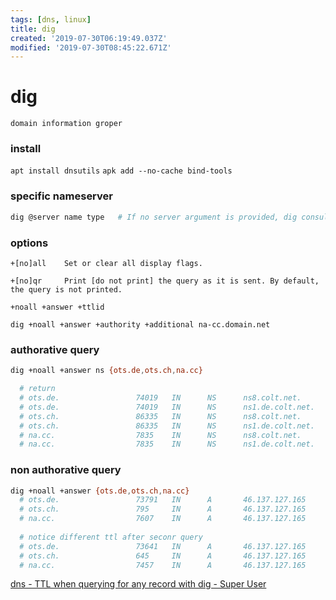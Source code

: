 ```yaml
---
tags: [dns, linux]
title: dig
created: '2019-07-30T06:19:49.037Z'
modified: '2019-07-30T08:45:22.671Z'
---
```


# dig

`domain information groper`

### install
`apt install dnsutils`
`apk add --no-cache bind-tools`

### specific nameserver
```sh
dig @server name type   # If no server argument is provided, dig consults /etc/resolv.conf
```

### options

```
+[no]all    Set or clear all display flags.

+[no]qr     Print [do not print] the query as it is sent. By default, the query is not printed.

+noall +answer +ttlid

dig +noall +answer +authority +additional na-cc.domain.net
```

### authorative query
```sh
dig +noall +answer ns {ots.de,ots.ch,na.cc}

  # return 
  # ots.de.                 74019   IN      NS      ns8.colt.net.
  # ots.de.                 74019   IN      NS      ns1.de.colt.net.
  # ots.ch.                 86335   IN      NS      ns8.colt.net.
  # ots.ch.                 86335   IN      NS      ns1.de.colt.net.
  # na.cc.                  7835    IN      NS      ns8.colt.net.
  # na.cc.                  7835    IN      NS      ns1.de.colt.net.
```

### non authorative query
```sh
dig +noall +answer {ots.de,ots.ch,na.cc}
  # ots.de.                 73791   IN      A       46.137.127.165                                        
  # ots.ch.                 795     IN      A       46.137.127.165                                        
  # na.cc.                  7607    IN      A       46.137.127.165 
  
  # notice different ttl after seconr query 
  # ots.de.                 73641   IN      A       46.137.127.165
  # ots.ch.                 645     IN      A       46.137.127.165
  # na.cc.                  7457    IN      A       46.137.127.165
```
[dns - TTL when querying for any record with dig - Super User](https://superuser.com/a/873408/341187)

